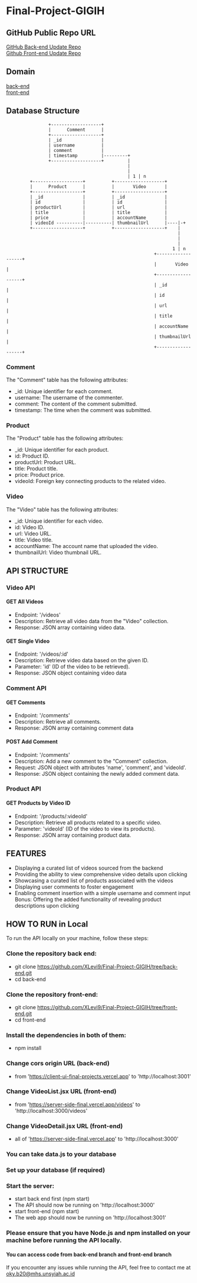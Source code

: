 # Final-Project-GIGIH

## GitHub Public Repo URL
[GitHub Back-end Update Repo](https://github.com/XLevi9/Final-Project-GIGIH/tree/back-end) <br>
[Github Front-end Update Repo](https://github.com/XLevi9/Final-Project-GIGIH/tree/front-end)

## Domain
[back-end](https://server-side-final.vercel.app/) <br>
[front-end](https://final-project-tokopedia-play.vercel.app/)

## Database Structure
                    +-------------------+
                    |      Comment      |
                    +-------------------+
                    | _id               |
                    | username          |
                    | comment           |
                    | timestamp         |---------+
                    +-------------------+         |
                                                  |
                                                  |
                                                  | 1 | n
             +-------------------+          +-------------------+
             |      Product      |          |       Video       |
             +-------------------+          +-------------------+
             | _id               |          | _id               |
             | id                |          | id                |
             | productUrl        |          | url               |
             | title             |          | title             |
             | price             |          | accountName       |
             | videoId ----------|----------| thumbnailUrl      |----|-+
             +-------------------+          +-------------------+    |
                                                                     |
                                                                     |
                                                                     |
                                                                   1 | n
                                                            +-------------------+
                                                            |       Video       |
                                                            +-------------------+
                                                            | _id               |
                                                            | id                |
                                                            | url               |
                                                            | title             |
                                                            | accountName       |
                                                            | thumbnailUrl      |
                                                            +-------------------+

### Comment <br>
The "Comment" table has the following attributes: <br>
- _id: Unique identifier for each comment.
- username: The username of the commenter.
- comment: The content of the comment submitted.
- timestamp: The time when the comment was submitted. <br>
### Product <br>
The "Product" table has the following attributes: <br>
- _id: Unique identifier for each product.
- id: Product ID.
- productUrl: Product URL.
- title: Product title.
- price: Product price.
- videoId: Foreign key connecting products to the related video. <br>
### Video <br>
The "Video" table has the following attributes: <br>
- _id: Unique identifier for each video.
- id: Video ID.
- url: Video URL.
- title: Video title.
- accountName: The account name that uploaded the video.
- thumbnailUrl: Video thumbnail URL.


## API STRUCTURE 
### Video API
#### GET All Videos
- Endpoint: '/videos'
- Description: Retrieve all video data from the "Video" collection.
- Response: JSON array containing video data.

#### GET Single Video
- Endpoint: '/videos/:id'
- Description: Retrieve video data based on the given ID.
- Parameter: 'id' (ID of the video to be retrieved).
- Response: JSON object containing video data

### Comment API
#### GET Comments
- Endpoint: '/comments'
- Description: Retrieve all comments.
- Response: JSON array containing comment data

#### POST Add Comment
- Endpoint: '/comments'
- Description: Add a new comment to the "Comment" collection.
- Request: JSON object with attributes 'name', 'comment', and 'videoId'.
- Response: JSON object containing the newly added comment data.

### Product API
#### GET Products by Video ID
- Endpoint: '/products/:videoId'
- Description: Retrieve all products related to a specific video.
- Parameter: 'videoId' (ID of the video to view its products).
- Response: JSON array containing product data.

## FEATURES
- Displaying a curated list of videos sourced from the backend
- Providing the ability to view comprehensive video details upon clicking
- Showcasing a curated list of products associated with the videos
- Displaying user comments to foster engagement
- Enabling comment insertion with a simple username and comment input
Bonus: Offering the added functionality of revealing product descriptions upon clicking

## HOW TO RUN in Local
To run the API locally on your machine, follow these steps:

### Clone the repository back end:
- git clone https://github.com/XLevi9/Final-Project-GIGIH/tree/back-end.git
- cd back-end

### Clone the repository front-end:
- git clone https://github.com/XLevi9/Final-Project-GIGIH/tree/front-end.git
- cd front-end

### Install the dependencies in both of them:
- npm install
### Change cors origin URL (back-end)
- from 'https://client-ui-final-projects.vercel.app' to 'http://localhost:3001'
### Change VideoList.jsx URL (front-end)
- from 'https://server-side-final.vercel.app/videos' to 'http://localhost:3000/videos'
### Change VideoDetail.jsx URL (front-end)
- all of 'https://server-side-final.vercel.app' to 'http://localhost:3000'
### You can take data.js to your database
### Set up your database (if required)
### Start the server:
- start back end first (npm start)
- The API should now be running on 'http://localhost:3000'
- start front-end (npm start)
- The web app should now be running on 'http://localhost:3001'
### Please ensure that you have Node.js and npm installed on your machine before running the API locally.

#### You can access code from back-end branch and front-end branch
If you encounter any issues while running the API, feel free to contact me at 
oky.b20@mhs.unsyiah.ac.id
